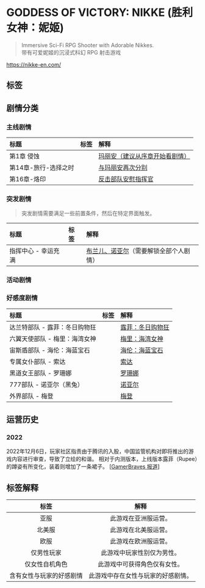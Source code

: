 # GODDESS OF VICTORY: NIKKE (胜利女神：妮姬)
> Immersive Sci-Fi RPG Shooter with Adorable Nikkes.  
> 带有可爱妮姬的沉浸式科幻 RPG 射击游戏

https://nikke-en.com/

## 标签 
<Badge text="亚服" type="info"/> <Badge text="北美服" type="info"/> <Badge text="欧服" type="info"/> <Badge text="仅男性玩家" type="tip"/>  <Badge text="仅女性自机角色" type="tip"/> <Badge text="含有女性与玩家的好感剧情" type="tip"/>


## 剧情分类
### 主线剧情
|标题 |标签 |解释 |
|:----|:---|:----|
|第1章 侵蚀 |<Badge text="含有女性与玩家的好感剧情" type="tip"/> |[玛丽安（建议从序章开始看剧情）][chap1] |
|第14章-旅行-选择之时 |<Badge text="含有女性与玩家的好感剧情" type="tip"/> |[与玛丽安再次分别][chap14] |
|第16章-烙印 |<Badge text="含有女性与玩家的好感剧情" type="tip"/> |[反击部队安慰指挥官][chap16] |

### 突发剧情
> 突发剧情需要满足一些前置条件，然后在特定界面触发。

|标题 |标签 |解释 |
|:----|:---|:----|
|指挥中心 - 幸运充满 |<Badge text="含有女性与玩家的好感剧情" type="tip"/> |[布兰儿、诺亚尔][突发-指挥中心-幸运充满]（需要解锁全部个人剧情） |

### 活动剧情

### 好感度剧情
|标题 |标签 |解释 |
|:----|:---|:----|
|达兰特部队 - 露菲：冬日购物狂 |<Badge text="含有女性与玩家的好感剧情" type="tip"/> |[露菲：冬日购物狂][] |
|六翼天使部队 - 梅里：海湾女神 |<Badge text="含有女性与玩家的好感剧情" type="tip"/> |[梅里：海湾女神][] |
|宙斯盾部队 - 海伦：海蓝宝石   |<Badge text="含有女性与玩家的好感剧情" type="tip"/> |[海伦：海蓝宝石][] |
|专属女仆部队 - 索达          |<Badge text="含有女性与玩家的好感剧情" type="tip"/> |[索达][] |
|黑道女王部队 - 罗珊娜        |<Badge text="含有女性与玩家的好感剧情" type="tip"/> |[罗珊娜][] |
|777部队 - 诺亚尔（黑兔）     |<Badge text="含有女性与玩家的好感剧情" type="tip"/> |[诺亚尔][] |
|外界部队 - 梅登              |<Badge text="含有女性与玩家的好感剧情" type="tip"/> |[梅登][] |


## 运营历史

### 2022
2022年12月6日，玩家社区指责由于腾讯的入股，中国监管机构对即将推出的游戏内容进行审查，导致了立绘的和谐。
相对于内测版本，上线版本露菲（Rupee）的蹲姿有所变化，装着则增加了一条裙子。
[[GamerBraves 报道][gamerbraves]]


## 标签解释
| 标签 | 解释 |
|:----:|:---:|
|亚服 |此游戏在亚洲服运营。|
|北美服 |此游戏在北美服运营。|
|欧服 |此游戏在欧洲服运营。|
|仅男性玩家 |此游戏中玩家性别仅为男性。|
|仅女性自机角色 |此游戏中可获得角色仅有女性。|
|含有女性与玩家的好感剧情 |此游戏中存在女性与玩家的好感剧情。|


<!-- 剧情分类 -->
[chap1]: https://www.bilibili.com/video/BV1Nt4y1T79W/
[chap14]: https://www.bilibili.com/video/BV1e8411j7uN/?p=3&t=2203
[chap16]: https://www.bilibili.com/video/BV1e8411j7uN/?p=5&t=861
[突发-指挥中心-幸运充满]: https://www.bilibili.com/video/BV12s4y1i7Dw/
[露菲：冬日购物狂]: https://www.bilibili.com/video/BV1VN4y167Nj/?t=690
[梅里：海湾女神]: https://www.bilibili.com/video/BV1Ae411o79v/?t=865
[海伦：海蓝宝石]: https://www.bilibili.com/video/BV1bN411775F/?t=909
[索达]: https://www.bilibili.com/video/BV1aQ4y1L7TD/?t=707
[罗珊娜]: https://www.bilibili.com/video/BV1Pw411H7zh/?t=839
[诺亚尔]: https://www.bilibili.com/video/BV1jh4y1473U/?t=857
[梅登]: https://www.bilibili.com/video/BV1yp4y1R7aG/?t=890
<!-- 运营历史 -->
[gamerbraves]: https://www.gamerbraves.com/nikke-goddess-of-victory-players-blame-china-for-censorship-despite-the-fact-the-game-isnt-available-there/
